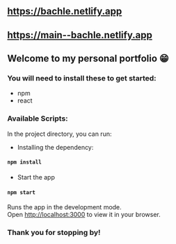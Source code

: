 ## https://bachle.netlify.app
## https://main--bachle.netlify.app
## Welcome to my personal portfolio 😁

### You will need to install these to get started:
- npm
- react

### Available Scripts:
In the project directory, you can run:

* Installing the dependency:
#### `npm install`


* Start the app
#### `npm start`
Runs the app in the development mode.\
Open [http://localhost:3000](http://localhost:3000) to view it in your browser.

### Thank you for stopping by!
